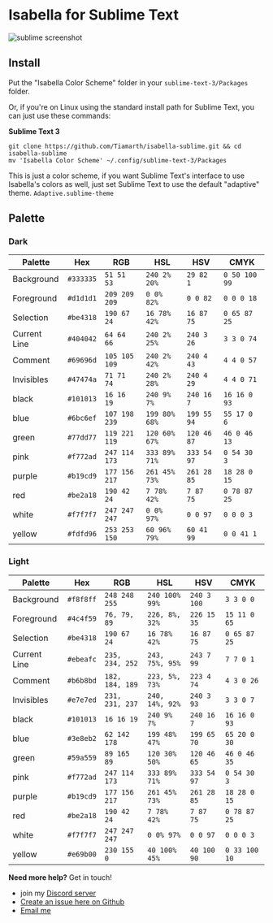 # Isabella for Sublime Text
![sublime screenshot](https://i.imgur.com/dv1wrFa.png)

## Install
Put the "Isabella Color Scheme" folder in your `sublime-text-3/Packages` folder.

Or, if you're on Linux using the standard install path for Sublime Text, you can just use these commands:

**Sublime Text 3**
```shell
git clone https://github.com/Tiamarth/isabella-sublime.git && cd isabella-sublime
mv 'Isabella Color Scheme' ~/.config/sublime-text-3/Packages
```

This is just a color scheme, if you want Sublime Text's interface to use Isabella's colors as well, just set Sublime Text to use the default "adaptive" theme. `Adaptive.sublime-theme`

## Palette
### Dark
| Palette      | Hex       | RGB           | HSL           | HSV         | CMYK          |
|--------------|-----------|---------------|---------------|-------------|---------------|
| Background   | `#333335` | `51 51 53`    | `240 2% 20%`  | `29 82 1`   | `0 50 100 99` |
| Foreground   | `#d1d1d1` | `209 209 209` | `0 0% 82%`    | `0 0 82`    | `0 0 0 18`    |
| Selection    | `#be4318` | `190 67 24`   | `16 78% 42%`  | `16 87 75`  | `0 65 87 25`  |
| Current Line | `#404042` | `64 64 66`    | `240 2% 25%`  | `240 3 26`  | `3 3 0 74`    |
| Comment      | `#69696d` | `105 105 109` | `240 2% 42%`  | `240 4 43`  | `4 4 0 57`    |
| Invisibles   | `#47474a` | `71 71 74`    | `240 2% 28%`  | `240 4 29`  | `4 4 0 71`    |
| black        | `#101013` | `16 16 19`    | `240 9% 7%`   | `240 16 7`  | `16 16 0 93`  |
| blue         | `#6bc6ef` | `107 198 239` | `199 80% 68%` | `199 55 94` | `55 17 0 6`   |
| green        | `#77dd77` | `119 221 119` | `120 60% 67%` | `120 46 87` | `46 0 46 13`  |
| pink         | `#f772ad` | `247 114 173` | `333 89% 71%` | `333 54 97` | `0 54 30 3`   |
| purple       | `#b19cd9` | `177 156 217` | `261 45% 73%` | `261 28 85` | `18 28 0 15`  |
| red          | `#be2a18` | `190 42 24`   | `7 78% 42%`   | `7 87 75`   | `0 78 87 25`  |
| white        | `#f7f7f7` | `247 247 247` | `0 0% 97%`    | `0 0 97`    | `0 0 0 3`     |
| yellow       | `#fdfd96` | `253 253 150` | `60 96% 79%`  | `60 41 99`  | `0 0 41 1`    |

### Light
| Palette      | Hex       | RGB             | HSL              | HSV          | CMYK          |
|--------------|-----------|-----------------|------------------|--------------|---------------|
| Background   | `#f8f8ff` | `248 248 255`   | `240 100% 99%`   | `240 3 100`  | `3 3 0 0`     |
| Foreground   | `#4c4f59` | `76, 79, 89`    | `226, 8%, 32%`   | `226 15 35`  | `15 11 0 65`  |
| Selection    | `#be4318` | `190 67 24`     | `16 78% 42%`     | `16 87 75`   | `0 65 87 25`  |
| Current Line | `#ebeafc` | `235, 234, 252` | `243, 75%, 95%`  | `243 7 99`   | `7 7 0 1`     |
| Comment      | `#b6b8bd` | `182, 184, 189` | `223, 5%, 73%`   | `223 4 74`   | `4 3 0 26`    |
| Invisibles   | `#e7e7ed` | `231, 231, 237` | `240, 14%, 92%`  | `240 3 93`   | `3 3 0 7`     |
| black        | `#101013` | `16 16 19`      | `240 9% 7%`      | `240 16 7`   | `16 16 0 93`  |
| blue         | `#3e8eb2` | `62 142 178`    | `199 48% 47%`    | `199 65 70`  | `65 20 0 30`  |
| green        | `#59a559` | `89 165 89`     | `120 30% 50%`    | `120 46 65`  | `46 0 46 35`  |
| pink         | `#f772ad` | `247 114 173`   | `333 89% 71%`    | `333 54 97`  | `0 54 30 3`   |
| purple       | `#b19cd9` | `177 156 217`   | `261 45% 73%`    | `261 28 85`  | `18 28 0 15`  |
| red          | `#be2a18` | `190 42 24`     | `7 78% 42%`      | `7 87 75`    | `0 78 87 25`  |
| white        | `#f7f7f7` | `247 247 247`   | `0 0% 97%`       | `0 0 97`     | `0 0 0 3`     |
| yellow       | `#e69b00` | `230 155 0`     | `40 100% 45%`    | `40 100 90`  | `0 33 100 10` |

**Need more help?** Get in touch!
- join my [Discord server](https://discord.gg/ZfDP2ZV)
- [Create an issue here on Github](https://github.com/Tiamarth/isabella-sublime/issues/new)
- [Email me](mailto:jontiamac@gmail.com)
